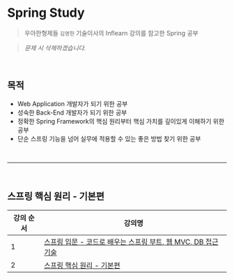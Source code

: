 # Spring Study

> 우아한형제들 `김영한` 기술이사의 Inflearn 강의를 참고한 Spring 공부

> _문제 시 삭제하겠습니다._

</br>

## 목적

- Web Application 개발자가 되기 위한 공부
- 성숙한 Back-End 개발자가 되기 위한 공부
- 정확한 Spring Framework의 핵심 원리부터 핵심 가치를 깊이있게 이해하기 위한 공부
- 단순 스프링 기능을 넘어 실무에 적용할 수 있는 좋은 방법 찾기 위한 공부

</br>

---

</br>

## 스프링 핵심 원리 - 기본편

| 강의 순서 | 강의명                                                        |
| --------- | ------------------------------------------------------------- |
| 1         | [스프링 입문 - 코드로 배우는 스프링 부트, 웹 MVC, DB 접근 기술][Level 1] |
| 2         | [스프링 핵심 원리 - 기본편][Level 1]                                     |

[Level 1]: <./01. 스프링 핵심 원리 - 기본편/> "'스프링 핵심 원리 - 기본편'으로 이동"